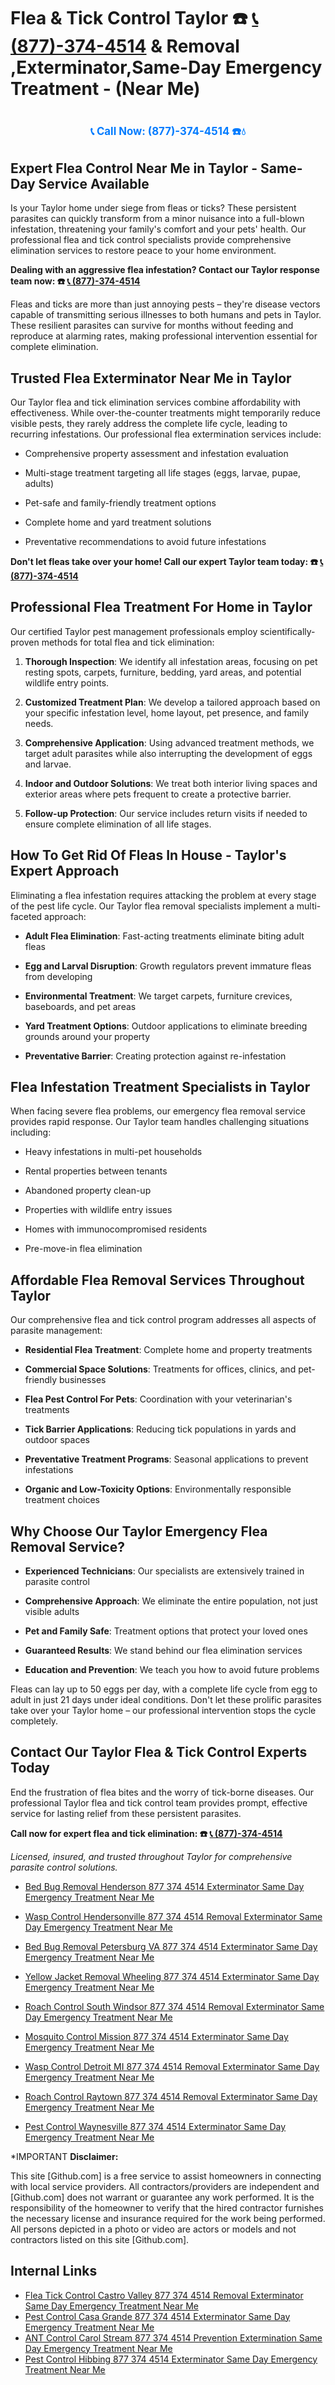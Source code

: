 # Flea & Tick Control Taylor ☎️ [📞 (877)-374-4514](https://pest-control-4514.netlify.app) & Removal ,Exterminator,Same-Day Emergency Treatment - (Near Me) 
# 

<p align="center" style="font-size: 1.2em; font-weight: bold; margin: 20px 0;">
  <a href="https://pest-control-4514.netlify.app" target="_blank" style="color: #007BFF; text-decoration: none;">📞 Call Now: (877)-374-4514 ☎️💧</a>
</p>

## Expert Flea Control Near Me in Taylor - Same-Day Service Available

Is your Taylor home under siege from fleas or ticks? These persistent parasites can quickly transform from a minor nuisance into a full-blown infestation, threatening your family's comfort and your pets' health. Our professional flea and tick control specialists provide comprehensive elimination services to restore peace to your home environment.

**Dealing with an aggressive flea infestation? Contact our Taylor response team now: ☎️ [📞 (877)-374-4514](https://pest-control-4514.netlify.app)**

Fleas and ticks are more than just annoying pests – they're disease vectors capable of transmitting serious illnesses to both humans and pets in Taylor. These resilient parasites can survive for months without feeding and reproduce at alarming rates, making professional intervention essential for complete elimination.

## Trusted Flea Exterminator Near Me in Taylor

Our Taylor flea and tick elimination services combine affordability with effectiveness. While over-the-counter treatments might temporarily reduce visible pests, they rarely address the complete life cycle, leading to recurring infestations. Our professional flea extermination services include:

- Comprehensive property assessment and infestation evaluation  

- Multi-stage treatment targeting all life stages (eggs, larvae, pupae, adults)  

- Pet-safe and family-friendly treatment options  

- Complete home and yard treatment solutions  

- Preventative recommendations to avoid future infestations  

**Don't let fleas take over your home! Call our expert Taylor team today: ☎️ [📞 (877)-374-4514](https://pest-control-4514.netlify.app)**

## Professional Flea Treatment For Home in Taylor

Our certified Taylor pest management professionals employ scientifically-proven methods for total flea and tick elimination:

1. **Thorough Inspection**: We identify all infestation areas, focusing on pet resting spots, carpets, furniture, bedding, yard areas, and potential wildlife entry points.  

2. **Customized Treatment Plan**: We develop a tailored approach based on your specific infestation level, home layout, pet presence, and family needs.  

3. **Comprehensive Application**: Using advanced treatment methods, we target adult parasites while also interrupting the development of eggs and larvae.  

4. **Indoor and Outdoor Solutions**: We treat both interior living spaces and exterior areas where pets frequent to create a protective barrier.  

5. **Follow-up Protection**: Our service includes return visits if needed to ensure complete elimination of all life stages.  

## How To Get Rid Of Fleas In House - Taylor's Expert Approach

Eliminating a flea infestation requires attacking the problem at every stage of the pest life cycle. Our Taylor flea removal specialists implement a multi-faceted approach:

- **Adult Flea Elimination**: Fast-acting treatments eliminate biting adult fleas  

- **Egg and Larval Disruption**: Growth regulators prevent immature fleas from developing  

- **Environmental Treatment**: We target carpets, furniture crevices, baseboards, and pet areas  

- **Yard Treatment Options**: Outdoor applications to eliminate breeding grounds around your property  

- **Preventative Barrier**: Creating protection against re-infestation  

## Flea Infestation Treatment Specialists in Taylor

When facing severe flea problems, our emergency flea removal service provides rapid response. Our Taylor team handles challenging situations including:

- Heavy infestations in multi-pet households  

- Rental properties between tenants  

- Abandoned property clean-up  

- Properties with wildlife entry issues  

- Homes with immunocompromised residents  

- Pre-move-in flea elimination  

## Affordable Flea Removal Services Throughout Taylor

Our comprehensive flea and tick control program addresses all aspects of parasite management:

- **Residential Flea Treatment**: Complete home and property treatments  

- **Commercial Space Solutions**: Treatments for offices, clinics, and pet-friendly businesses  

- **Flea Pest Control For Pets**: Coordination with your veterinarian's treatments  

- **Tick Barrier Applications**: Reducing tick populations in yards and outdoor spaces  

- **Preventative Treatment Programs**: Seasonal applications to prevent infestations  

- **Organic and Low-Toxicity Options**: Environmentally responsible treatment choices  

## Why Choose Our Taylor Emergency Flea Removal Service?

- **Experienced Technicians**: Our specialists are extensively trained in parasite control  

- **Comprehensive Approach**: We eliminate the entire population, not just visible adults  

- **Pet and Family Safe**: Treatment options that protect your loved ones  

- **Guaranteed Results**: We stand behind our flea elimination services  

- **Education and Prevention**: We teach you how to avoid future problems  

Fleas can lay up to 50 eggs per day, with a complete life cycle from egg to adult in just 21 days under ideal conditions. Don't let these prolific parasites take over your Taylor home – our professional intervention stops the cycle completely.

## Contact Our Taylor Flea & Tick Control Experts Today

End the frustration of flea bites and the worry of tick-borne diseases. Our professional Taylor flea and tick control team provides prompt, effective service for lasting relief from these persistent parasites.

**Call now for expert flea and tick elimination: ☎️ [📞 (877)-374-4514](https://pest-control-4514.netlify.app)**

*Licensed, insured, and trusted throughout Taylor for comprehensive parasite control solutions.*


- [Bed Bug Removal Henderson 877 374 4514 Exterminator Same Day Emergency Treatment Near Me](https://github.com/allyoucaneatsushiin/pest-control/blob/main/Bed-Bug-Removal-Henderson-877-374-4514-Exterminator-Same-Day-Emergency-Treatment-Near-Me.md)
- [Wasp Control Hendersonville 877 374 4514 Removal Exterminator Same Day Emergency Treatment Near Me](https://github.com/allyoucaneatsushiin/pest-control/blob/main/Wasp-Control-Hendersonville-877-374-4514-Removal-Exterminator-Same-Day-Emergency-Treatment-Near-Me.md)
- [Bed Bug Removal Petersburg VA 877 374 4514 Exterminator Same Day Emergency Treatment Near Me](https://github.com/allyoucaneatsushiin/pest-control/blob/main/Bed-Bug-Removal-Petersburg-VA-877-374-4514-Exterminator-Same-Day-Emergency-Treatment-Near-Me.md)


- [Yellow Jacket Removal Wheeling 877 374 4514 Exterminator Same Day Emergency Treatment Near Me](https://github.com/allyoucaneatsushiin/pest-control/blob/main/Yellow-Jacket-Removal-Wheeling-877-374-4514-Exterminator-Same-Day-Emergency-Treatment-Near-Me.md)
- [Roach Control South Windsor 877 374 4514 Removal Exterminator Same Day Emergency Treatment Near Me](https://github.com/allyoucaneatsushiin/pest-control/blob/main/Roach-Control-South-Windsor-877-374-4514-Removal-Exterminator-Same-Day-Emergency-Treatment-Near-Me.md)
- [Mosquito Control Mission 877 374 4514 Exterminator Same Day Emergency Treatment Near Me](https://github.com/allyoucaneatsushiin/pest-control/blob/main/Mosquito-Control-Mission-877-374-4514-Exterminator-Same-Day-Emergency-Treatment-Near-Me.md)


- [Wasp Control Detroit MI 877 374 4514 Removal Exterminator Same Day Emergency Treatment Near Me](https://github.com/allyoucaneatsushiin/pest-control/blob/main/Wasp-Control-Detroit-MI-877-374-4514-Removal-Exterminator-Same-Day-Emergency-Treatment-Near-Me.md)
- [Roach Control Raytown 877 374 4514 Removal Exterminator Same Day Emergency Treatment Near Me](https://github.com/allyoucaneatsushiin/pest-control/blob/main/Roach-Control-Raytown-877-374-4514-Removal-Exterminator-Same-Day-Emergency-Treatment-Near-Me.md)
- [Pest Control Waynesville 877 374 4514 Exterminator Same Day Emergency Treatment Near Me](https://github.com/allyoucaneatsushiin/pest-control/blob/main/Pest-Control-Waynesville-877-374-4514-Exterminator-Same-Day-Emergency-Treatment-Near-Me.md)


*IMPORTANT **Disclaimer:**  

This site [Github.com] is a free service to assist homeowners in connecting with local service providers. All contractors/providers are independent and [Github.com] does not warrant or guarantee any work performed. It is the responsibility of the homeowner to verify that the hired contractor furnishes the necessary license and insurance required for the work being performed. All persons depicted in a photo or video are actors or models and not contractors listed on this site [Github.com].


## Internal Links
- [Flea Tick Control Castro Valley 877 374 4514 Removal Exterminator Same Day Emergency Treatment Near Me](https://github.com/allyoucaneatsushiin/pest-control/blob/main/Flea-Tick-Control-Castro-Valley-877-374-4514-Removal-Exterminator-Same-Day-Emergency-Treatment-Near-Me.md)
- [Pest Control Casa Grande 877 374 4514 Exterminator Same Day Emergency Treatment Near Me](https://github.com/allyoucaneatsushiin/pest-control/blob/main/Pest-Control-Casa-Grande-877-374-4514-Exterminator-Same-Day-Emergency-Treatment-Near-Me.md)
- [ANT Control Carol Stream 877 374 4514 Prevention Extermination Same Day Emergency Treatment Near Me](https://github.com/allyoucaneatsushiin/pest-control/blob/main/ANT-Control-Carol-Stream-877-374-4514-Prevention-Extermination-Same-Day-Emergency-Treatment-Near-Me.md)
- [Pest Control Hibbing 877 374 4514 Exterminator Same Day Emergency Treatment Near Me](https://github.com/allyoucaneatsushiin/pest-control/blob/main/Pest-Control-Hibbing-877-374-4514-Exterminator-Same-Day-Emergency-Treatment-Near-Me.md)
